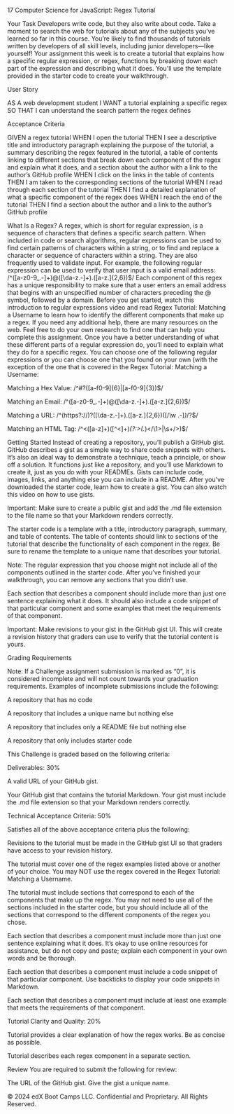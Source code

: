 17 Computer Science for JavaScript: Regex Tutorial

Your Task
Developers write code, but they also write about code. Take a moment to search the web for tutorials about any of the subjects you’ve learned so far in this course. You’re likely to find thousands of tutorials written by developers of all skill levels, including junior developers—like yourself!
Your assignment this week is to create a tutorial that explains how a specific regular expression, or regex, functions by breaking down each part of the expression and describing what it does. You'll use the template provided in the starter code to create your walkthrough.

User Story

AS A web development student
I WANT a tutorial explaining a specific regex
SO THAT I can understand the search pattern the regex defines



Acceptance Criteria

GIVEN a regex tutorial
WHEN I open the tutorial
THEN I see a descriptive title and introductory paragraph explaining the purpose of the tutorial, a summary describing the regex featured in the tutorial, a table of contents linking to different sections that break down each component of the regex and explain what it does, and a section about the author with a link to the author’s GitHub profile
WHEN I click on the links in the table of contents
THEN I am taken to the corresponding sections of the tutorial
WHEN I read through each section of the tutorial
THEN I find a detailed explanation of what a specific component of the regex does
WHEN I reach the end of the tutorial
THEN I find a section about the author and a link to the author’s GitHub profile



What Is a Regex?
A regex, which is short for regular expression, is a sequence of characters that defines a specific search pattern. When included in code or search algorithms, regular expressions can be used to find certain patterns of characters within a string, or to find and replace a character or sequence of characters within a string. They are also frequently used to validate input.
For example, the following regular expression can be used to verify that user input is a valid email address:
/^([a-z0-9_\.-]+)@([\da-z\.-]+)\.([a-z\.]{2,6})$/
Each component of this regex has a unique responsibility to make sure that a user enters an email address that begins with an unspecified number of characters preceding the @ symbol, followed by a domain.
Before you get started, watch this introduction to regular expressions video and read Regex Tutorial: Matching a Username to learn how to identify the different components that make up a regex. If you need any additional help, there are many resources on the web. Feel free to do your own research to find one that can help you complete this assignment.
Once you have a better understanding of what these different parts of a regular expression do, you’ll need to explain what they do for a specific regex.
You can choose one of the following regular expressions or you can choose one that you found on your own (with the exception of the one that is covered in the Regex Tutorial: Matching a Username:


Matching a Hex Value: /^#?([a-f0-9]{6}|[a-f0-9]{3})$/


Matching an Email: /^([a-z0-9_\.-]+)@([\da-z\.-]+)\.([a-z\.]{2,6})$/


Matching a URL: /^(https?:\/\/)?([\da-z\.-]+)\.([a-z\.]{2,6})([\/\w \.-]*)*\/?$/


Matching an HTML Tag: /^<([a-z]+)([^<]+)*(?:>(.*)<\/\1>|\s+\/>)$/



Getting Started
Instead of creating a repository, you’ll publish a GitHub gist. GitHub describes a gist as a simple way to share code snippets with others. It’s also an ideal way to demonstrate a technique, teach a principle, or show off a solution. It functions just like a repository, and you’ll use Markdown to create it, just as you do with your READMEs. Gists can include code, images, links, and anything else you can include in a README.
After you’ve downloaded the starter code, learn how to create a gist. You can also watch this video on how to use gists.

Important: Make sure to create a public gist and add the .md file extension to the file name so that your Markdown renders correctly.

The starter code is a template with a title, introductory paragraph, summary, and table of contents. The table of contents should link to sections of the tutorial that describe the functionality of each component in the regex. Be sure to rename the template to a unique name that describes your tutorial.

Note: The regular expression that you choose might not include all of the components outlined in the starter code. After you’ve finished your walkthrough, you can remove any sections that you didn’t use.

Each section that describes a component should include more than just one sentence explaining what it does. It should also include a code snippet of that particular component and some examples that meet the requirements of that component.

Important: Make revisions to your gist in the GitHub gist UI. This will create a revision history that graders can use to verify that the tutorial content is yours.


Grading Requirements

Note: If a Challenge assignment submission is marked as “0”, it is considered incomplete and will not count towards your graduation requirements. Examples of incomplete submissions include the following:


A repository that has no code


A repository that includes a unique name but nothing else


A repository that includes only a README file but nothing else


A repository that only includes starter code



This Challenge is graded based on the following criteria:

Deliverables: 30%


A valid URL of your GitHub gist.


Your GitHub gist that contains the tutorial Markdown. Your gist must include the .md file extension so that your Markdown renders correctly.



Technical Acceptance Criteria: 50%


Satisfies all of the above acceptance criteria plus the following:


Revisions to the tutorial must be made in the GitHub gist UI so that graders have access to your revision history.


The tutorial must cover one of the regex examples listed above or another of your choice. You may NOT use the regex covered in the Regex Tutorial: Matching a Username.


The tutorial must include sections that correspond to each of the components that make up the regex. You may not need to use all of the sections included in the starter code, but you should include all of the sections that correspond to the different components of the regex you chose.


Each section that describes a component must include more than just one sentence explaining what it does. It’s okay to use online resources for assistance, but do not copy and paste; explain each component in your own words and be thorough.


Each section that describes a component must include a code snippet of that particular component. Use backticks to display your code snippets in Markdown.


Each section that describes a component must include at least one example that meets the requirements of that component.





Tutorial Clarity and Quality: 20%


Tutorial provides a clear explanation of how the regex works. Be as concise as possible.


Tutorial describes each regex component in a separate section.



Review
You are required to submit the following for review:

The URL of the GitHub gist. Give the gist a unique name.


© 2024 edX Boot Camps LLC. Confidential and Proprietary. All Rights Reserved.